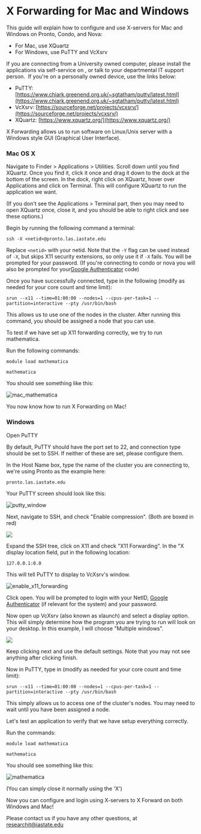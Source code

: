 # X Forwarding for Mac and Windows

This guide will explain how to configure and use X-servers for Mac and Windows on Pronto, Condo, and Nova:

* For Mac, use XQuartz
* For Windows, use PuTTY and VcXsrv

If you are connecting from a University owned computer, please install the applications via self-service on , or talk to your departmental IT support person.  If you're on a personally owned device, use the links below: 

* PuTTY: [https://www.chiark.greenend.org.uk/~sgtatham/putty/latest.html](https://www.chiark.greenend.org.uk/~sgtatham/putty/latest.html)
* VcXsrv: [https://sourceforge.net/projects/vcxsrv/](https://sourceforge.net/projects/vcxsrv/)
* XQuartz: [https://www.xquartz.org/](https://www.xquartz.org/)

X Forwarding allows us to run software on Linux/Unix server with a Windows style GUI (Graphical User Interface). 

### Mac OS X

Navigate to Finder > Applications > Utilities. Scroll down until you find XQuartz. Once you find it, click it once and drag it down to the dock at the bottom of the screen. In the dock, right click on XQuartz, hover over Applications and click on Terminal. This will configure XQuartz to run the application we want. 

(If you don't see the Applications > Terminal part, then you may need to open XQuartz once, close it, and you should be able to right click and see these options.) 

Begin by running the following command a terminal: 

```
ssh -X <netid>@pronto.las.iastate.edu
```

Replace `<netid>` with your netid. Note that the `-Y` flag can be used instead of `-X`, but skips X11 security extensions, so only use it if `-X` fails. You will be prompted for your password. (If you're connecting to condo or nova you will also be prompted for your[Google Authenticator](https://www.hpc.iastate.edu/guides/condo-2017/access-and-login) code)

Once you have successfully connected, type in the following (modify as needed for your core count and time limit):

```
srun --x11 --time=01:00:00 --nodes=1 --cpus-per-task=1 --partition=interactive --pty /usr/bin/bash
```

This allows us to use one of the nodes in the cluster. After running this command, you should be assigned a node that you can use.

To test if we have set up X11 forwarding correctly, we try to run mathematica.

Run the following commands:

```
module load mathematica

mathematica
```

You should see something like this:

![mac_mathematica](img/interactive_computing_mathematica_0.png "mac_mathematica")

You now know how to run X Forwarding on Mac!

### Windows

Open PuTTY

By default, PuTTY should have the port set to 22, and connection type should be set to SSH. If neither of these are set, please configure them. 

In the Host Name box, type the name of the cluster you are connecting to, we're using Pronto as the example here:

```
pronto.las.iastate.edu
```

Your PuTTY screen should look like this:

![putty_window](img/interactive_computing_putty_screen.png "This is what your PuTTY window should look like.")

Next, navigate to SSH, and check "Enable compression". (Both are boxed in red)

![](img/interactive_computing_enable_compression.png)

Expand the SSH tree, click on X11 and check "X11 Forwarding". In the "X display location field, put in the following location:

```
127.0.0.1:0.0
```

This will tell PuTTY to display to VcXsrv's window. 

![enable_x11_forwarding](img/interactive_computing_enable_x11_forwarding_0.png)

Click open. You will be prompted to login with your NetID, [Google Authenticator](https://www.hpc.iastate.edu/guides/condo-2017/access-and-login) (if relevant for the system) and your password. 

Now open up VcXsrv (also known as xlaunch) and select a display option. This will simply determine how the program you are trying to run will look on your desktop. In this example, I will choose "Multiple windows".

![](img/interactive_computing_vcxsrv_display_0.png)

Keep clicking next and use the default settings. Note that you may not see anything after clicking finish.

Now in PuTTY, type in (modify as needed for your core count and time limit):

```
srun --x11 --time=01:00:00 --nodes=1 --cpus-per-task=1 --partition=interactive --pty /usr/bin/bash
```

This simply allows us to access one of the cluster's nodes. You may need to wait until you have been assigned a node.

Let's test an application to verify that we have setup everything correctly. 

Run the commands:

```
module load mathematica

mathematica
```
You should see something like this:

![mathematica](img/interactive_computing_mathematica.png "mathematica")

(You can simply close it normally using the 'X')

Now you can configure and login using X-servers to X Forward on both Windows and Mac!

Please contact us if you have any other questions, at [researchit@iastate.edu](mailto:researchit@iastate.edu)